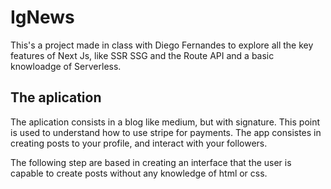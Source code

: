 # IgNews


This's a project made in class with Diego Fernandes to explore all the key features of Next Js, like SSR SSG and the Route API and a basic knowloadge of Serverless.

## The aplication

The aplication consists in a blog like medium, but with signature. This point is used to understand how to use stripe for payments. The app consistes in creating posts to your profile, and interact with your followers. 

The following step are based in creating an interface that the user is capable to create posts without any knowledge of html or css.